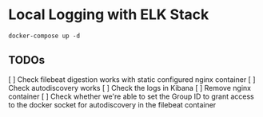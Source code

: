 # Local Logging with ELK Stack

```
docker-compose up -d
```

## TODOs

[ ] Check filebeat digestion works with static configured nginx container
[ ] Check autodiscovery works
[ ] Check the logs in Kibana
[ ] Remove nginx container
[ ] Check whether we're able to set the Group ID to grant access to the docker
socket for autodiscovery in the filebeat container

